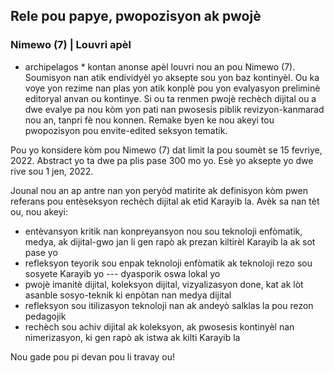 ## Rele pou papye, pwopozisyon ak pwojè

### Nimewo (7) | Louvri apèl

* archipelagos * kontan anonse apèl louvri nou an pou Nimewo (7). Soumisyon nan atik endividyèl yo aksepte sou yon baz kontinyèl. Ou ka voye yon rezime nan plas yon atik konplè pou yon evalyasyon preliminè editoryal anvan ou kontinye. Si ou ta renmen pwojè rechèch dijital ou a dwe evalye pa nou kòm yon pati nan pwosesis piblik revizyon-kanmarad nou an, tanpri fè nou konnen. Remake byen ke nou akeyi tou pwopozisyon pou envite-edited seksyon tematik.

Pou yo konsidere kòm pou Nimewo (7) dat limit la pou soumèt se 15 fevriye, 2022. Abstract yo ta dwe pa plis pase 300 mo yo. Esè yo aksepte yo dwe rive sou 1 jen, 2022.

Jounal nou an ap antre nan yon peryòd matirite ak definisyon kòm pwen referans pou entèseksyon rechèch dijital ak etid Karayib la. Avèk sa nan tèt ou, nou akeyi:

- entèvansyon kritik nan konpreyansyon nou sou teknoloji enfòmatik, medya, ak dijital-gwo jan li gen rapò ak prezan kiltirèl Karayib la ak sot pase yo
- refleksyon teyorik sou enpak teknoloji enfòmatik ak teknoloji rezo sou sosyete Karayib yo --- dyasporik oswa lokal yo
- pwojè imanitè dijital, koleksyon dijital, vizyalizasyon done, kat ak lòt asanble sosyo-teknik ki enpòtan nan medya dijital
- refleksyon sou itilizasyon teknoloji nan ak andeyò salklas la pou rezon pedagojik
- rechèch sou achiv dijital ak koleksyon, ak pwosesis kontinyèl nan nimerizasyon, ki gen rapò ak istwa ak kilti Karayib la

Nou gade pou pi devan pou li travay ou!
